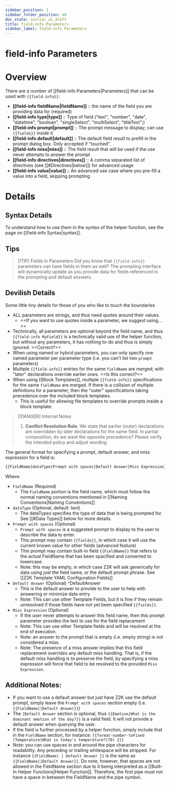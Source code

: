 ```yaml
---
sidebar_position: 1
sidebar_folder_position: 40
doc_state: initial_ai_draft
title: field-info Parameters
sidebar_label: field-info Parameters
---
```

# field-info Parameters

# Overview
There are a number of [[field-info Parameters|Parameters]] that can be used with `{{field-info}}`:
- **[[field-info fieldName|fieldName]]** :: the name of the field you are providing data for (required) 
- **[[field-info type|type]]** :: Type of field ("text", "number", "date", "datetime", "boolean", "singleSelect", "multiSelect", "titleText";)
- **[[field-info prompt|prompt]]** :: The prompt message to display; can use `{{fields}}` inside it
- **[[field-info default|default]]** :: The default field result to prefill in the prompt dialog box. Only accepted if "touched".
- **[[field-info miss|miss]]** :: The field result that will be used if the use never attempts to answer the prompt
- **[[field-info directives|directives]]** :: A comma separated list of directives (see [[#Directives|below]]) for advanced usage
- **[[field-info value|value]]** :: An advanced use case where you pre-fill a value into a field, skipping prompting

# Details
## Syntax Details
To understand how to use them in the syntax of the helper function, see the page on [[field-info Syntax|syntax]].

## Tips

> [!TIP] Fields In Parameters
> Did you know that `{{field-info}}` parameters can have fields in them as well? The prompting interface will dynamically update as you provide data for fields referenced in the prompting and default answers.

## Devilish Details
Some little tiny details for those of you who like to touch the boundaries
- ALL parameters are strings, and thus need quotes around their values. 
	- ==If you want to use quotes inside a parameter, we suggest using…==
- Technically, all parameters are optional beyond the field name, and thus `{{field-info MyField}}` is a technically valid use of the helper function, but without any parameters, it has nothing to-do and thus is simply ignored. ==Correct?==
- When using named or hybrid parameters, you can only specify one named parameter per parameter type (i.e. you can't list two `prompt` parameters)
- Multiple `{{field-info}}` entries for the same `fieldName` are merged; with "later" declarations override earlier ones. ==Is this correct?==
- When using [[Block Templates]], multiple `{{field-info}}` specifications for the same `fieldName` are merged. If there is a collision of multiple definitions for a parameter, then the "outer" specifications taking precedence over the included block templates.
	- This is useful for allowing file templates to override prompts inside a block template.





> [!DANGER] Internal Notes
> 1) **Conflict Resolution Rule**. We state that earlier (outer) declarations are overridden by later declarations for the same field. In partial composition, do we want the opposite precedence? Please verify the intended policy and adjust wording.  

The general format for specifying a prompt, default answer, and miss expression for a field is:

```md
{{FieldName|dataType|Prompt with spaces|Default Answer|Miss Expression}}
```

Where:
- `FieldName` (Required)
	- The `FieldName` portion is the field name, which must follow the normal naming conventions mentioned in [[Naming Conventions|Naming Conventions]]
- `dataType` (Optional, default: text)
	- The dataTypes specifies the type of data that is being prompted for. See [[#Data Types]] below for more details.
- `Prompt with spaces` (Optional)
	- `Prompt with spaces` is a suggested prompt to display to the user to describe the data to enter. 
	- This prompt may contain `{{fields}}`, in which case it will use the current known value for other fields (advanced feature)
	- This prompt may contain built-in field `{{FieldName}}` that refers to the actual FieldName that has been spacified and converted to lowercase. 
	- Note: this may be empty, in which case Z2K will ask generically for data using just the field name, or the default prompt phrase. See [[Z2K Template YAML Configuration Fields]]
- `Default Answer` (Optional) ^DefaultAnswer
	- This is the default answer to provide to the user to help with answering or minimize data entry
	- Note: This can use other Template Fields, but it is fine if they remain unresolved if those fields have not yet been specified `{{fields}}`.
- `Miss Expression` (Optional)
	- If the user never attempts to answer this field name, then this prompt parameter provides the text to use for the field replacement
	- Note: This can use other Template fields and will be resolved at the end of execution.
	- Note: an answer to the prompt that is empty (i.e. empty string) is not considered a miss.
	- Note: The presence of a miss answer implies that this field replacement overrides any default miss handling. That is, if the default miss handling is to preserve the field, by specifying a miss expression will force that field to be resolved to the provided `Miss Expression`.

## Additional Notes:
- If you want to use a default answer but just have Z2K use the default prompt, simply leave the `Prompt with spaces` section empty (i.e. `{{FieldName||Default Answer}}`)
- The `|Default Answer` section is optional, thus `{{Emotion|What is the dominant emotion of the day?}}` is a valid field. It will not provide a default answer when querying the user.
- If the field is further processed by a helper function, simply include that in the `FieldName` section, for instance: `{{format-number-toFixed (Temperature|What is today's temperature?|70) 2}}`
- Note: you can use spaces in and around the pipe characters for readability. Any preceding or trailing whitespace will be stripped. For instance `{{FieldName| | Default Answer }}` is the same as `{{FieldName||Default Answer}}`.  Do note, however, that spaces are not allowed in the FieldName section due to it being interpreted as a [[Built-In Helper Functions|Helper Function]]. Therefore, the first pipe must not have a space in between the FieldName and the pipe symbol..
